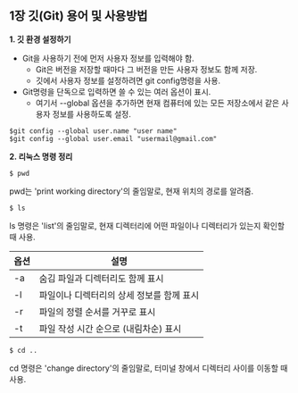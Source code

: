## 1장 깃(Git) 용어 및 사용방법

**1. 깃 환경 설정하기**

* Git을 사용하기 전에 먼저 사용자 정보를 입력해야 함.
   * Git은 버전을 저장할 때마다 그 버전을 만든 사용자 정보도 함께 저장.
   * 깃에서 사용자 정보를 설정하려면 git config명령을 사용.
* Git명령을 단독으로 입력하면 쓸 수 있는 여러 옵션이 표시.
   * 여기서 --global 옵션을 추가하면 현재 컴퓨터에 있는 모든 저장소에서 같은 사용자 정보를 사용하도록 설정.

```git
$git config --global user.name "user name"
$git config --global user.email "usermail@gmail.com"
```

**2. 리눅스 명령 정리**

```git
$ pwd
```
pwd는 'print working directory'의 줄임말로, 현재 위치의 경로를 알려줌.

```git
$ ls
```
ls 명령은 'list'의 줄임말로, 현재 디렉터리에 어떤 파일이나 디렉터리가 있는지 확인할 때 사용.

|옵션|설명|
|-|-|
|-a|숨김 파일과 디렉터리도 함께 표시|
|-l|파일이나 디렉터리의 상세 정보를 함께 표시|
|-r|파일의 정렬 순서를 거꾸로 표시|
|-t|파일 작성 시간 순으로 (내림차순) 표시|

```git
$ cd .. 
```
cd 명령은 'change directory'의 줄임말로, 터미널 창에서 디렉터리 사이를 이동할 때 사용.




   
